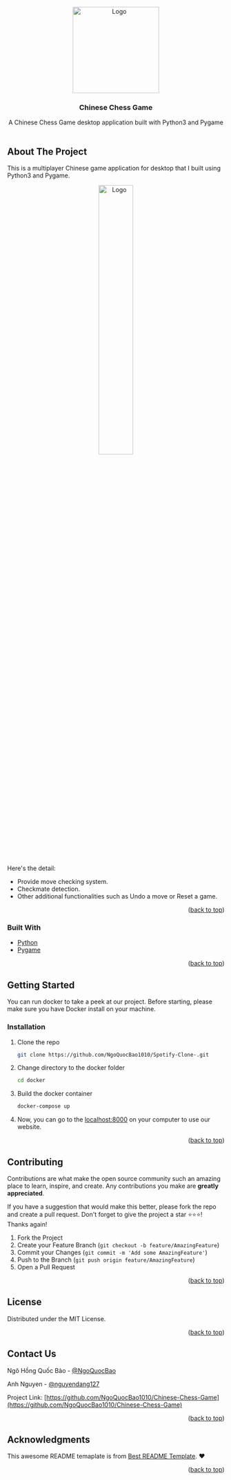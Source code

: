 <div id="top"></div>


<!-- PROJECT LOGO -->
<br />
<div align="center">
  <a href="https://github.com/NgoQuocBao1010/Chinese-Chess-Game">
    <img src="images/screenshots/logo.jpg" alt="Logo" width="200px">
  </a>

  <h3 align="center"> <strong>Chinese Chess Game</strong> </h3>

  <p align="center">
    A Chinese Chess Game desktop application built with Python3 and Pygame
    <br />
    <br />
</p>
</div>


<!-- ABOUT THE PROJECT -->
## About The Project

This is a multiplayer Chinese game application for desktop that I built using Python3 and Pygame.

<p align="center"><img src="images/screenshots/gameplay.png" alt="Logo" width="40%"></p>

Here's the detail:
* Provide move checking system.
* Checkmate detection.
* Other additional functionalities such as Undo a move or Reset a game.

<p align="right">(<a href="#top">back to top</a>)</p>



### Built With
* [Python](https://python.org/)
* [Pygame](https://pygame.org/)

<p align="right">(<a href="#top">back to top</a>)</p>



<!-- GETTING STARTED -->
## Getting Started

You can run docker to take a peek at our project. Before starting, please make sure you have Docker install on your machine.

### Installation

1. Clone the repo
   ```sh
   git clone https://github.com/NgoQuocBao1010/Spotify-Clone-.git
   ```
2. Change directory to the docker folder
   ```sh
   cd docker
   ```
3. Build the docker container
    ```sh
    docker-compose up
    ```
4. Now, you can go to the [localhost:8000](localhost:8000/) on your computer to use our website.

<p align="right">(<a href="#top">back to top</a>)</p>


<!-- CONTRIBUTING -->
## Contributing

Contributions are what make the open source community such an amazing place to learn, inspire, and create. Any contributions you make are **greatly appreciated**.

If you have a suggestion that would make this better, please fork the repo and create a pull request.
Don't forget to give the project a star ⭐⭐⭐! Thanks again!

1. Fork the Project
2. Create your Feature Branch (`git checkout -b feature/AmazingFeature`)
3. Commit your Changes (`git commit -m 'Add some AmazingFeature'`)
4. Push to the Branch (`git push origin feature/AmazingFeature`)
5. Open a Pull Request

<p align="right">(<a href="#top">back to top</a>)</p>



<!-- LICENSE -->
## License

Distributed under the MIT License.

<p align="right">(<a href="#top">back to top</a>)</p>



<!-- CONTACT -->
## Contact Us

Ngô Hồng Quốc Bảo - [@NgoQuocBao](https://twitter.com/ngohquocbao1010)

Anh Nguyen - [@nguyendang127](https://github.com/nguyendang127)

Project Link: [https://github.com/NgoQuocBao1010/Chinese-Chess-Game](https://github.com/NgoQuocBao1010/Chinese-Chess-Game)

<p align="right">(<a href="#top">back to top</a>)</p>



<!-- ACKNOWLEDGMENTS -->
## Acknowledgments
This awesome README temaplate is from [Best README Template](https://github.com/othneildrew/Best-README-Template). ♥

<p align="right">(<a href="#top">back to top</a>)</p>
